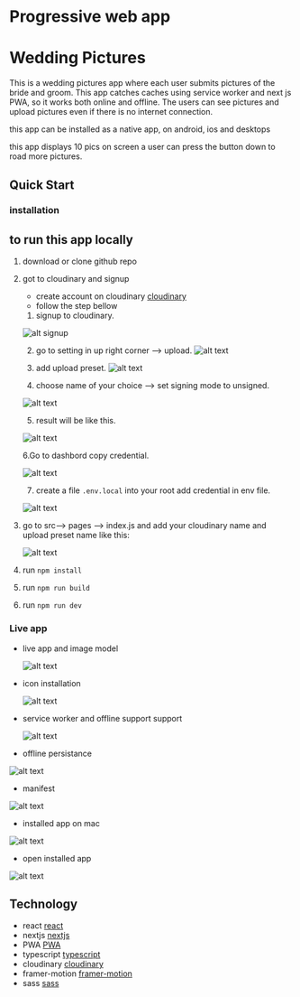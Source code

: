 # Progressive web app
# Wedding Pictures

This is a wedding pictures app where each user submits pictures of the bride and groom. This app catches caches using service worker and next js PWA, so it works both online and offline. The users can see pictures and upload pictures even if there is no internet connection.

this app can be installed as a native app, on android, ios and desktops

this app displays 10 pics on screen a user can press the button down to road more pictures.

## Quick Start
### installation

## to run this app locally
1. download or clone github repo

2. got to cloudinary and signup
   - create account on cloudinary [cloudinary](https://cloudinary.com/)
   - follow the step bellow

   1. signup to cloudinary.

   ![alt signup](public/cloud0.png)

   2. go to setting in up right corner --> upload.
   ![alt text](public/cloud1.png)

   3. add upload preset.
   ![alt text](public/cloud2.png)

   4. choose name of your choice --> set signing mode to unsigned.

   ![alt text](public/cloud3.png)

   5. result will be like this.

   ![alt text](public/cloud4.png)

   6.Go to dashbord copy credential.

   ![alt text](public/cloud5.png)

   7. create a file `.env.local` into your root add credential in env file.

   ![alt text](public/env.png)

3. go to src--> pages --> index.js and add your cloudinary name and upload preset name like this:

   ![alt text](public/code.png) 

4. run `npm install`
5. run `npm run build`
6. run `npm run dev`


### Live app
- live app and image model

  ![alt text](public/model.gif)

- icon installation

  ![alt text](public/service.png)

- service worker and offline support support

  ![alt text](public/offline.png)

- offline persistance

 ![alt text](public/offline2.gif)

- manifest

 ![alt text](public/iconinsta.png)

- installed app on mac

 ![alt text](public/install.png)

- open installed app

 ![alt text](public/install.gif)



## Technology
- react [react](https://reactjs.org/)
- nextjs [nextjs](https://nextjs.org/)
- PWA    [PWA](https://web.dev/progressive-web-apps/)
- typescript [typescript](https://www.typescriptlang.org/)
- cloudinary [cloudinary](https://cloudinary.com/)
- framer-motion [framer-motion](https://www.framer.com/motion/)
- sass [sass](https://sass-lang.com/)





